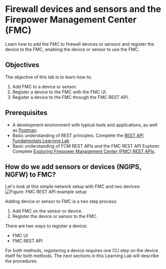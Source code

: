 # Firewall devices and sensors and the Firepower Management Center (FMC)

Learn how to add the FMC to firewall devices or sensors and register the device to the FMC, enabling the device or sensor to use the FMC.

## Objectives

The objective of this lab is to learn how to:

1. Add FMC to a device or sensor.
2. Register a device to the FMC with the FMC UI.
3. Register a device to the FMC through the FMC REST API.

## Prerequisites
* A development environment with typical tools and applications, as well as [Postman](https://www.getpostman.com/).
* Basic understanding of REST principles. Complete the [REST API Fundamentals Learning Lab](https://learninglabs.cisco.com/tracks/devnet-beginner/rest-api-fundamentals/what-are-rest-apis/step/1)
* Basic understanding of FCM REST APIs and the FMC REST API Explorer. Complete [Exploring Firepower Management Center (FMC) REST APIs](https://learninglabs.cisco.com/modules/Firepower/firepower-restapi-101/step/1).

## How do we add sensors or devices (NGIPS, NGFW) to FMC?
Let's look at this simple network setup with FMC and two devices:
![Figure: FMC REST API example setup](/assets/images/FMC1.png)

Adding device or sensor to FMC is a *two* step process:

1. Add FMC on the sensor or device.
2. Register the device or sensor to the FMC.

There are two ways to register a device:
* FMC UI
* FMC REST API

For both methods, registering a device requires one CLI step on the device itself for both methods. The next sections in this Learning Lab will describe the procedures.
